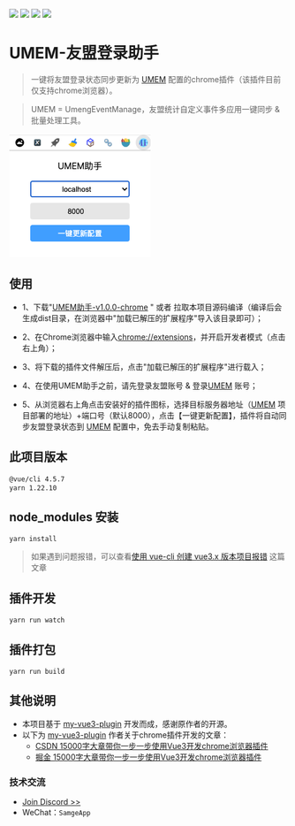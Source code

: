 ![](https://img.shields.io/github/release/samge0/umem-plugin)
![](https://img.shields.io/github/last-commit/samge0/umem-plugin)
![](https://img.shields.io/github/issues/samge0/umem-plugin)
![](https://img.shields.io/github/license/samge0/umem-plugin)

# UMEM-友盟登录助手

> 一键将友盟登录状态同步更新为 [UMEM](https://github.com/Samge0/UmengEventManage.git) 配置的chrome插件（该插件目前仅支持chrome浏览器）。

> UMEM = UmengEventManage，友盟统计自定义事件多应用一键同步 & 批量处理工具。

![UMEM-友盟登录助手](screenshots/umem-h1.png)


## 使用

- 1、下载"[UMEM助手-v1.0.0-chrome](https://github.com/Samge0/umem-plugin/releases/download/v1.0.0/UMEM-v1.0.0-chrome.zip) " 或者 拉取本项目源码编译（编译后会生成dist目录，在浏览器中"加载已解压的扩展程序"导入该目录即可）；

- 2、在Chrome浏览器中输入[chrome://extensions](chrome://extensions)，并开启开发者模式（点击右上角）；

- 3、将下载的插件文件解压后，点击"加载已解压的扩展程序"进行载入；

- 4、在使用UMEM助手之前，请先登录友盟账号 & 登录[UMEM](https://github.com/Samge0/UmengEventManage.git) 账号；

- 5、从浏览器右上角点击安装好的插件图标，选择目标服务器地址（[UMEM](https://github.com/Samge0/UmengEventManage.git) 项目部署的地址）+端口号（默认8000），点击【一键更新配置】，插件将自动同步友盟登录状态到 [UMEM](https://github.com/Samge0/UmengEventManage.git) 配置中，免去手动复制粘贴。

## 此项目版本

```
@vue/cli 4.5.7
yarn 1.22.10
```

## node_modules 安装

```
yarn install
```

> 如果遇到问题报错，可以查看[使用 vue-cli 创建 vue3.x 版本项目报错](https://guoqiankun.blog.csdn.net/article/details/111993759) 这篇文章

## 插件开发

```
yarn run watch
```

## 插件打包

```
yarn run build
```

## 其他说明

- 本项目基于 [my-vue3-plugin](https://github.com/18055975947/my-vue3-plugin) 开发而成，感谢原作者的开源。
- 以下为 [my-vue3-plugin](https://github.com/18055975947/my-vue3-plugin) 作者关于chrome插件开发的文章：
    - [CSDN 15000字大章带你一步一步使用Vue3开发chrome浏览器插件](https://guoqiankun.blog.csdn.net/article/details/112007833)
    - [掘金 15000字大章带你一步一步使用Vue3开发chrome浏览器插件](https://juejin.cn/post/6912295521172324360/)


### 技术交流
- [Join Discord >>](https://discord.com/invite/eRuSqve8CE)
- WeChat：`SamgeApp`
